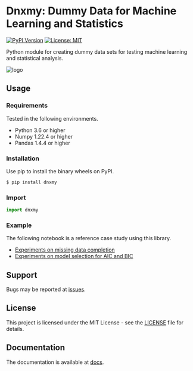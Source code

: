# Dnxmy: Dummy Data for Machine Learning and Statistics
[![PyPI Version](https://img.shields.io/pypi/v/dnxmy.svg)](https://pypi.org/project/dnxmy/)
[![License: MIT](https://img.shields.io/badge/License-MIT-yellow.svg)](https://opensource.org/licenses/MIT)

Python module for creating dummy data sets for testing machine learning and statistical analysis.

![logo](https://user-images.githubusercontent.com/64354512/229360901-92ef0eb3-3ce0-46fe-bb55-37942a775b81.png)

## Usage
### Requirements
Tested in the following environments.

- Python 3.6 or higher
- Numpy 1.22.4 or higher
- Pandas 1.4.4 or higher

### Installation
Use pip to install the binary wheels on PyPI.
```bash 
$ pip install dnxmy
```

### Import

```python
import dnxmy
```

### Example
The following notebook is a reference case study using this library.

- [Experiments on missing data completion](https://github.com/roseiricho/analysis-portfolio/blob/main/Experiments_on_missing_data_completion.ipynb)
- [Experiments on model selection for AIC and BIC](https://github.com/roseiricho/analysis-portfolio/blob/main/Experiments_on_model_selection_for_AIC_and_BIC.ipynb)

## Support
Bugs may be reported at [issues](https://github.com/roseiricho/dnxmy/issues).

## License
This project is licensed under the MIT License - see the [LICENSE](https://github.com/roseiricho/dnxmy/blob/main/LICENSE) file for details.

## Documentation
The documentation is available at [docs](https://roseiricho.github.io/dnxmy/dnxmy.html#).